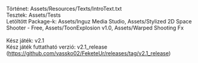 Történet: Assets/Resources/Texts/IntroText.txt <br/>
Tesztek: Assets/Tests <br/>
Letöltött Package-k: Assets/Inguz Media Studio, Assets/Stylized 2D Space Shooter - Free, Assets/ToonExplosion v1.0, Assets/Warped Shooting Fx <br/>
<br/>
Kész játék: v2.1<br/>
Kész játék futtatható verzió: v2.1_release (https://github.com/vassko02/FeketeUr/releases/tag/v2.1_release)
